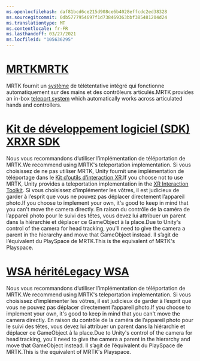 ```yaml
---
ms.openlocfilehash: daf81bcd6ce215d908ce6b4028effcdc2ed38328
ms.sourcegitcommit: 0db5777954697f1d738469363bbf385481204d24
ms.translationtype: MT
ms.contentlocale: fr-FR
ms.lasthandoff: 03/27/2021
ms.locfileid: "105636295"
---
```

# <a name="mrtk"></a>[<span data-ttu-id="589bb-101">MRTK</span><span class="sxs-lookup"><span data-stu-id="589bb-101">MRTK</span></span>](#tab/mrtk)
<!-- NEVER CHANGE THE ABOVE LINE! -->

<span data-ttu-id="589bb-102">MRTK fournit un [système](https://docs.microsoft.com/windows/mixed-reality/mrtk-unity/features/teleport-system/teleport-system) de télétentative intégré qui fonctionne automatiquement sur des mains et des contrôleurs articulés.</span><span class="sxs-lookup"><span data-stu-id="589bb-102">MRTK provides an in-box [teleport system](https://docs.microsoft.com/windows/mixed-reality/mrtk-unity/features/teleport-system/teleport-system) which automatically works across articulated hands and controllers.</span></span>

# <a name="xr-sdk"></a>[<span data-ttu-id="589bb-103">Kit de développement logiciel (SDK) XR</span><span class="sxs-lookup"><span data-stu-id="589bb-103">XR SDK</span></span>](#tab/xr)
<!-- NEVER CHANGE THE ABOVE LINE! -->

<span data-ttu-id="589bb-104">Nous vous recommandons d’utiliser l’implémentation de téléportation de MRTK.</span><span class="sxs-lookup"><span data-stu-id="589bb-104">We recommend using MRTK's teleportation implementation.</span></span>
<span data-ttu-id="589bb-105">Si vous choisissez de ne pas utiliser MRTK, Unity fournit une implémentation de téléportage dans le [Kit d’outils d’interaction XR](https://docs.unity3d.com/Packages/com.unity.xr.interaction.toolkit@1.0/manual/locomotion.html).</span><span class="sxs-lookup"><span data-stu-id="589bb-105">If you choose not to use MRTK, Unity provides a teleportation implementation in the [XR Interaction Toolkit](https://docs.unity3d.com/Packages/com.unity.xr.interaction.toolkit@1.0/manual/locomotion.html).</span></span>
<span data-ttu-id="589bb-106">Si vous choisissez d’implémenter les vôtres, il est judicieux de garder à l’esprit que vous ne pouvez pas déplacer directement l’appareil photo.</span><span class="sxs-lookup"><span data-stu-id="589bb-106">If you choose to implement your own, it's good to keep in mind that you can't move the camera directly.</span></span> <span data-ttu-id="589bb-107">En raison du contrôle de la caméra de l’appareil photo pour le suivi des têtes, vous devez lui attribuer un parent dans la hiérarchie et déplacer ce GameObject à la place.</span><span class="sxs-lookup"><span data-stu-id="589bb-107">Due to Unity's control of the camera for head tracking, you'll need to give the camera a parent in the hierarchy and move that GameObject instead.</span></span> <span data-ttu-id="589bb-108">Il s’agit de l’équivalent du PlaySpace de MRTK.</span><span class="sxs-lookup"><span data-stu-id="589bb-108">This is the equivalent of MRTK's Playspace.</span></span>

# <a name="legacy-wsa"></a>[<span data-ttu-id="589bb-109">WSA hérité</span><span class="sxs-lookup"><span data-stu-id="589bb-109">Legacy WSA</span></span>](#tab/wsa)
<!-- NEVER CHANGE THE ABOVE LINE! -->

<span data-ttu-id="589bb-110">Nous vous recommandons d’utiliser l’implémentation de téléportation de MRTK.</span><span class="sxs-lookup"><span data-stu-id="589bb-110">We recommend using MRTK's teleportation implementation.</span></span>
<span data-ttu-id="589bb-111">Si vous choisissez d’implémenter les vôtres, il est judicieux de garder à l’esprit que vous ne pouvez pas déplacer directement l’appareil photo.</span><span class="sxs-lookup"><span data-stu-id="589bb-111">If you choose to implement your own, it's good to keep in mind that you can't move the camera directly.</span></span> <span data-ttu-id="589bb-112">En raison du contrôle de la caméra de l’appareil photo pour le suivi des têtes, vous devez lui attribuer un parent dans la hiérarchie et déplacer ce GameObject à la place.</span><span class="sxs-lookup"><span data-stu-id="589bb-112">Due to Unity's control of the camera for head tracking, you'll need to give the camera a parent in the hierarchy and move that GameObject instead.</span></span> <span data-ttu-id="589bb-113">Il s’agit de l’équivalent du PlaySpace de MRTK.</span><span class="sxs-lookup"><span data-stu-id="589bb-113">This is the equivalent of MRTK's Playspace.</span></span>